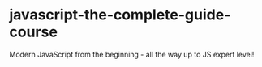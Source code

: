 # javascript-the-complete-guide-course
Modern JavaScript from the beginning - all the way up to JS expert level!
